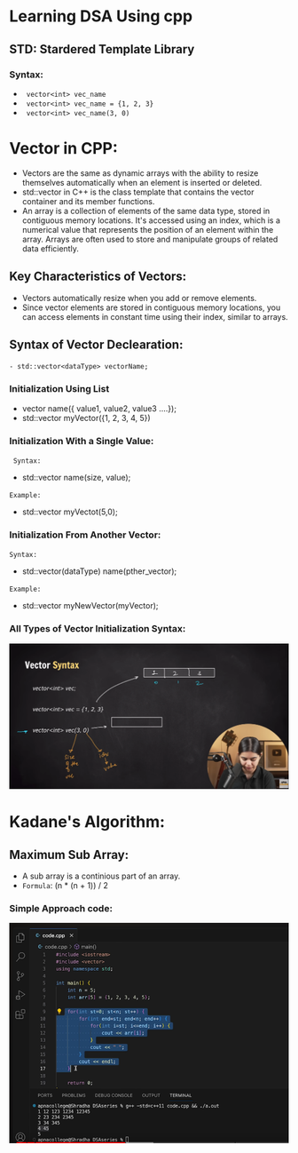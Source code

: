 # Learning DSA Using cpp
## STD: Stardered Template Library

### Syntax: 
- ` vector<int> vec_name` 
- ` vector<int> vec_name = {1, 2, 3}`
- ` vector<int> vec_name(3, 0)`

# Vector in CPP: 
- Vectors are the same as dynamic arrays with the ability to resize themselves automatically when an element is inserted or deleted.
- std::vector in C++ is the class template that contains the vector container and its member functions.
- An array is a collection of elements of the same data type, stored in contiguous memory locations. It's accessed using an index, which is a numerical value that represents the position of an element within the array. Arrays are often used to store and manipulate groups of related data efficiently.

## Key Characteristics of Vectors: 
- Vectors automatically resize when you add or remove elements.
- Since vector elements are stored in contiguous memory locations, you can access elements in constant time using their index, similar to arrays.

## Syntax of Vector Declearation: 
`- std::vector<dataType> vectorName;`

### Initialization Using List 
- vector<dataType> name({ value1, value2, value3 ....}); 
- std::vector<int> myVector({1, 2, 3, 4, 5})

### Initialization With a Single Value:
` Syntax:`
- std::vector<dataType> name(size, value);

`Example:`
- std::vector<int> myVectot(5,0);

### Initialization From Another Vector:
`Syntax: `
- std::vector(dataType) name(pther_vector);

`Example: `
- std::vector<int> myNewVector(myVector);

### All Types of Vector Initialization Syntax: 
![Vector](image.png)

# Kadane's Algorithm:
## Maximum Sub Array:
- A sub array is a continious part of an array.
- `Formula`:  (n * (n + 1)) / 2 

### Simple Approach code:
![alt text](image-1.png)